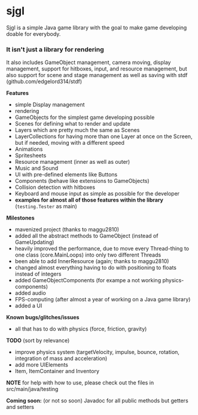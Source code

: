 # sjgl

Sjgl is a simple Java game library with the goal
to make game developing doable for everybody. 

### It isn't just a library for rendering
It also includes GameObject management, camera moving,
display management, support for hitboxes, input, and 
resource management, but also support for scene and 
stage management as well as saving with 
stdf (github.com/edgelord314/stdf)

**Features**
- simple Display management
- rendering
- GameObjects for the simplest game developing possible
- Scenes for defining what to render and update
- Layers which are pretty much the same as Scenes
- LayerCollections for having more than one Layer at once on the Screen,
  but if needed, moving with a different speed
- Animations
- Spritesheets
- Resource management (inner as well as outer)
- Music and Sound
- UI with pre-defined elements like Buttons
- Components (behave like extensions to GameObjects)
- Collision detection with hitboxes
- Keyboard and mouse input as simple as possible for the developer
- **examples for almost all of those features within the library** (```testing.Tester``` as main)

**Milestones**
- mavenized project (thanks to maggu2810)
- added all the abstract methods to GameObject (instead of GameUpdating)
- heavily improved the performance, due to move every Thread-thing to one class (core.MainLoops) into only two different Threads
- been able to add InnerResource (again; thanks to maggu2810)
- changed almost everything having to do with positioning to floats instead of integers
- added GameObjectComponents (for exampe a not working physics-components)
- added audio
- FPS-computing (after almost a year of working on a Java game library)
- added a UI

**Known bugs/glitches/issues**
- all that has to do with physics (force, friction, gravity)

**TODO** (sort by relevance)
- improve physics system (targetVelocity, impulse, bounce, rotation, integration of mass and acceleration)
- add more UIElements
- Item, ItemContainer and Inventory

**NOTE** for help with how to use, please check out the files in 
src/main/java/testing

**Coming soon:** (or not so soon) Javadoc for all public methods but getters and setters

